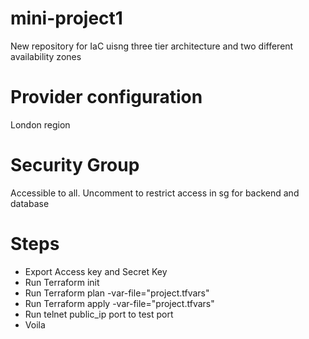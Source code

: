 # mini-project1
New repository for IaC uisng three tier architecture and two different availability zones

# Provider configuration
London region

# Security Group
Accessible to all. Uncomment to restrict access in sg for backend and database

# Steps
- Export Access key and Secret Key
- Run Terraform init
- Run Terraform plan -var-file="project.tfvars"
- Run Terraform apply -var-file="project.tfvars"
- Run telnet public_ip port to test port
- Voila
